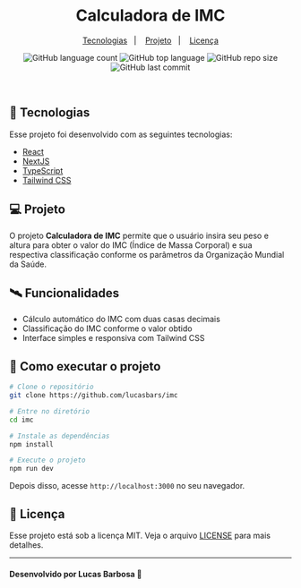 <h1 align="center">
   Calculadora de IMC
</h1>

<p align="center">
  <a href="#-tecnologias">Tecnologias</a>&nbsp;&nbsp;&nbsp;|&nbsp;&nbsp;&nbsp;
  <a href="#-projeto">Projeto</a>&nbsp;&nbsp;&nbsp;|&nbsp;&nbsp;&nbsp;
  <a href="#-licença">Licença</a>
</p>

<p align="center">
  <img alt="GitHub language count" src="https://img.shields.io/github/languages/count/lucasbars/imc">
  <img alt="GitHub top language" src="https://img.shields.io/github/languages/top/lucasbars/imc">
  <img alt="GitHub repo size" src="https://img.shields.io/github/repo-size/lucasbars/imc">
  <img alt="GitHub last commit" src="https://img.shields.io/github/last-commit/lucasbars/imc">
</p>

<br>

## 🚀 Tecnologias

Esse projeto foi desenvolvido com as seguintes tecnologias:

- [React](https://reactjs.org/)
- [NextJS](https://nextjs.org/)
- [TypeScript](https://www.typescriptlang.org/)
- [Tailwind CSS](https://tailwindcss.com/)

## 💻 Projeto

O projeto **Calculadora de IMC** permite que o usuário insira seu peso e altura para obter o valor do IMC (Índice de Massa Corporal) e sua respectiva classificação conforme os parâmetros da Organização Mundial da Saúde.

## 🛰️ Funcionalidades

- Cálculo automático do IMC com duas casas decimais
- Classificação do IMC conforme o valor obtido
- Interface simples e responsiva com Tailwind CSS

## 🔧 Como executar o projeto

```bash
# Clone o repositório
git clone https://github.com/lucasbars/imc

# Entre no diretório
cd imc

# Instale as dependências
npm install

# Execute o projeto
npm run dev
```

Depois disso, acesse `http://localhost:3000` no seu navegador.

## 📝 Licença

Esse projeto está sob a licença MIT. Veja o arquivo [LICENSE](LICENSE.md) para mais detalhes.

---

#### Desenvolvido por Lucas Barbosa 💜